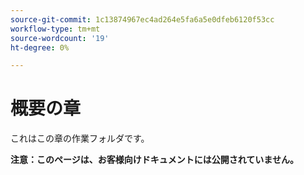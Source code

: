 ```yaml
---
source-git-commit: 1c13874967ec4ad264e5fa6a5e0dfeb6120f53cc
workflow-type: tm+mt
source-wordcount: '19'
ht-degree: 0%

---
```

# 概要の章

これはこの章の作業フォルダです。

**注意：このページは、お客様向けドキュメントには公開されていません。**
